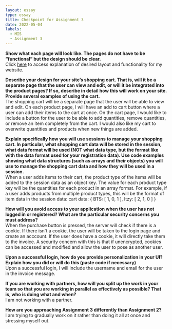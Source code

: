 ```yaml
---
layout: essay
type: essay
title: Checkpoint for Assignment 3
date: 2022-05-04
labels:
  - MIS 
  - Assignment 3
---
```


<strong>Show what each page will look like. The pages do not have to be “functional” but the design should be clear.</strong><br>
Click <a href="https://youtu.be/Yki-4gMucVU">here</a> to access explanation of desired layout and functionality for my website. 

<strong>Describe your design for your site’s shopping cart. That is, will it be a separate page that the user can view and edit, or will it be integrated into the product pages? If so, describe in detail how this will work on your site. Provide several examples of using the cart.</strong><br>
The shopping cart will be a separate page that the user will be able to view and edit. On each product page, I will have an add to cart button where a user can add their items to the cart at once. On the cart page, I would like to include a button for the user to be able to add quantities, remove quantities, or remove an item completely from the cart. I would also like my cart to overwrite quantities and products when new things are added. 

<strong>Explain specifically how you will use sessions to manage your shopping cart. In particular, what shopping cart data will be stored in the session, what data format will be used (NOT what data type, but the format like with the data format used for your registration data). Use code examples showing what data structures (such as arrays and their objects) you will use to manage the shopping cart data and how they will be used in a session.</strong><br>
When a user adds items to their cart, the product type of the items will be added to the session data as an object key. The value for each product type key will be the quantities for each product in an array format. For example, if a user adds products from multiple product types, this will be the format of item data in the session data:
cart data:  { BTS: [ 1, 0, 1 ], Itzy: [ 2, 1, 0 ] }

<strong>How will you avoid access to your application when the user has not logged in or registered? What are the particular security concerns you must address?</strong><br>
When the purchase button is pressed, the server will check if there is a cookie. If there isn't a cookie, the user will be taken to the login page and create an acccount. If the user does have a cookie, it will directly take them to the invoice. A security concern with this is that if unencrypted, cookies can be accessed and modified and allow the user to pose as another user.

<strong>Upon a successful login, how do you provide personalization in your UI? Explain how you did or will do this (paste code if necessary)</strong><br>
Upon a successful login, I will include the username and email for the user in the invoice message. 

<strong>If you are working with partners, how will you split up the work in your team so that you are working in parallel as effectively as possible? That is, who is doing what and when?</strong><br>
I am not working with a partner.

<strong>How are you approaching Assignment 3 differently than Assignment 2?</strong><br>
I am trying to gradually work on it rather than doing it all at once and stressing myself out. 
